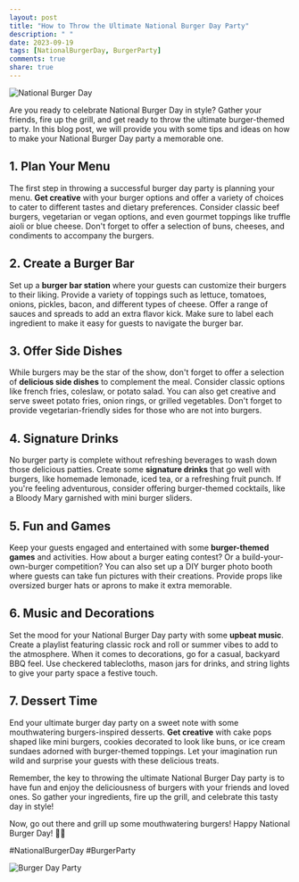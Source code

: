 ```yaml
---
layout: post
title: "How to Throw the Ultimate National Burger Day Party"
description: " "
date: 2023-09-19
tags: [NationalBurgerDay, BurgerParty]
comments: true
share: true
---
```


![National Burger Day](https://source.unsplash.com/1600x900/?burger)

Are you ready to celebrate National Burger Day in style? Gather your friends, fire up the grill, and get ready to throw the ultimate burger-themed party. In this blog post, we will provide you with some tips and ideas on how to make your National Burger Day party a memorable one.

## 1. Plan Your Menu
The first step in throwing a successful burger day party is planning your menu. **Get creative** with your burger options and offer a variety of choices to cater to different tastes and dietary preferences. Consider classic beef burgers, vegetarian or vegan options, and even gourmet toppings like truffle aioli or blue cheese. Don't forget to offer a selection of buns, cheeses, and condiments to accompany the burgers.

## 2. Create a Burger Bar
Set up a **burger bar station** where your guests can customize their burgers to their liking. Provide a variety of toppings such as lettuce, tomatoes, onions, pickles, bacon, and different types of cheese. Offer a range of sauces and spreads to add an extra flavor kick. Make sure to label each ingredient to make it easy for guests to navigate the burger bar.

## 3. Offer Side Dishes
While burgers may be the star of the show, don't forget to offer a selection of **delicious side dishes** to complement the meal. Consider classic options like french fries, coleslaw, or potato salad. You can also get creative and serve sweet potato fries, onion rings, or grilled vegetables. Don't forget to provide vegetarian-friendly sides for those who are not into burgers.

## 4. Signature Drinks
No burger party is complete without refreshing beverages to wash down those delicious patties. Create some **signature drinks** that go well with burgers, like homemade lemonade, iced tea, or a refreshing fruit punch. If you're feeling adventurous, consider offering burger-themed cocktails, like a Bloody Mary garnished with mini burger sliders.

## 5. Fun and Games
Keep your guests engaged and entertained with some **burger-themed games** and activities. How about a burger eating contest? Or a build-your-own-burger competition? You can also set up a DIY burger photo booth where guests can take fun pictures with their creations. Provide props like oversized burger hats or aprons to make it extra memorable.

## 6. Music and Decorations
Set the mood for your National Burger Day party with some **upbeat music**. Create a playlist featuring classic rock and roll or summer vibes to add to the atmosphere. When it comes to decorations, go for a casual, backyard BBQ feel. Use checkered tablecloths, mason jars for drinks, and string lights to give your party space a festive touch.

## 7. Dessert Time
End your ultimate burger day party on a sweet note with some mouthwatering burgers-inspired desserts. **Get creative** with cake pops shaped like mini burgers, cookies decorated to look like buns, or ice cream sundaes adorned with burger-themed toppings. Let your imagination run wild and surprise your guests with these delicious treats.

Remember, the key to throwing the ultimate National Burger Day party is to have fun and enjoy the deliciousness of burgers with your friends and loved ones. So gather your ingredients, fire up the grill, and celebrate this tasty day in style!

Now, go out there and grill up some mouthwatering burgers! Happy National Burger Day! 🍔🎉

#NationalBurgerDay #BurgerParty

![Burger Day Party](https://source.unsplash.com/1600x900/?burger,picnic)